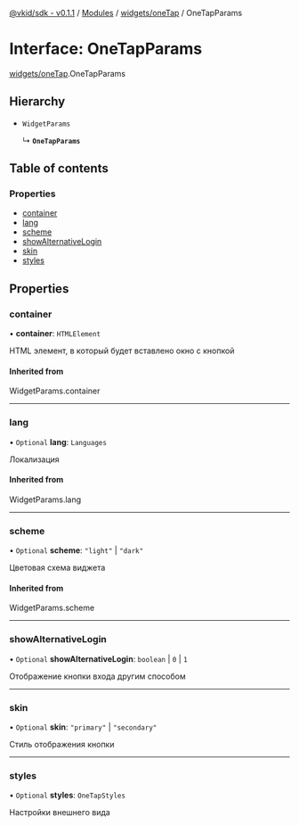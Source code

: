 [@vkid/sdk - v0.1.1](../README.md) / [Modules](../modules.md) / [widgets/oneTap](../modules/widgets_oneTap.md) / OneTapParams

# Interface: OneTapParams

[widgets/oneTap](../modules/widgets_oneTap.md).OneTapParams

## Hierarchy

- `WidgetParams`

  ↳ **`OneTapParams`**

## Table of contents

### Properties

- [container](widgets_oneTap.OneTapParams.md#container)
- [lang](widgets_oneTap.OneTapParams.md#lang)
- [scheme](widgets_oneTap.OneTapParams.md#scheme)
- [showAlternativeLogin](widgets_oneTap.OneTapParams.md#showalternativelogin)
- [skin](widgets_oneTap.OneTapParams.md#skin)
- [styles](widgets_oneTap.OneTapParams.md#styles)

## Properties

### container

• **container**: `HTMLElement`

HTML элемент, в который будет вставлено окно с кнопкой

#### Inherited from

WidgetParams.container

___

### lang

• `Optional` **lang**: `Languages`

Локализация

#### Inherited from

WidgetParams.lang

___

### scheme

• `Optional` **scheme**: ``"light"`` \| ``"dark"``

Цветовая схема виджета

#### Inherited from

WidgetParams.scheme

___

### showAlternativeLogin

• `Optional` **showAlternativeLogin**: `boolean` \| ``0`` \| ``1``

Отображение кнопки входа другим способом

___

### skin

• `Optional` **skin**: ``"primary"`` \| ``"secondary"``

Стиль отображения кнопки

___

### styles

• `Optional` **styles**: `OneTapStyles`

Настройки внешнего вида
